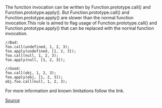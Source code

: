 The function invocation can be written by Function.prototype.call() and Function.prototype.apply(). But Function.prototype.call() and Function.prototype.apply() are slower than the normal function invocation.This rule is aimed to flag usage of Function.prototype.call() and Function.prototype.apply() that can be replaced with the normal function invocation.


```
//Bad:
foo.call(undefined, 1, 2, 3);
foo.apply(undefined, [1, 2, 3]);
foo.call(null, 1, 2, 3);
foo.apply(null, [1, 2, 3]);

//Good:
foo.call(obj, 1, 2, 3);
foo.apply(obj, [1, 2, 3]);
obj.foo.call(null, 1, 2, 3);

```
For more information and known limitations follow the link.

[Source](http://eslint.org/docs/rules/no-useless-call)
